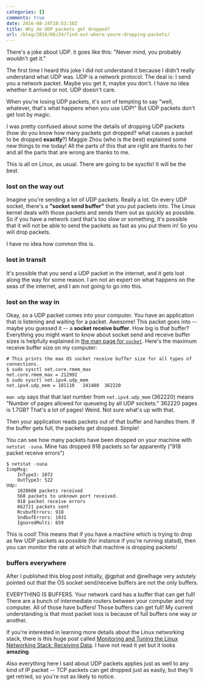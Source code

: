 ```yaml
---
categories: []
comments: true
date: 2016-08-24T18:53:10Z
title: Why do UDP packets get dropped?
url: /blog/2016/08/24/find-out-where-youre-dropping-packets/
---
```


There's a joke about UDP. it goes like this: "Never mind, you probably
wouldn't get it."

The first time I heard this joke I did not understand it because I didn't
really understand what UDP was. UDP is a network protocol. The deal is: I send
you a network packet. Maybe you get it, maybe you don't. I have no idea
whether it arrived or not. UDP doesn't care.

When you're losing UDP packets, it's sort of tempting to say "well, whatever,
that's what happens when you use UDP!" But UDP packets don't get lost by
magic.

I was pretty confused about some the details of dropping UDP packets (how do
you know how many packets got dropped? what causes a packet to be dropped
**exactly**?) Maggie Zhou (who is the best) explained some new things to me
today! All the parts of this that are right are thanks to her and all the
parts that are wrong are thanks to me.

This is all on Linux, as usual. There are going to be sysctls! It will be the
best.

### lost on the way out

Imagine you're sending a lot of UDP packets. Really a lot. On every UDP
socket, there's a **"socket send buffer"** that you put packets into. The Linux
kernel deals with those packets and sends them out as quickly as possible. So
if you have a network card that's too slow or something, it's possible that it
will not be able to send the packets as fast as you put them in! So you will
drop packets.

I have no idea how common this is.

### lost in transit

It's possible that you send a UDP packet in the internet, and it gets lost
along the way for some reason. I am not an expert on what happens on the seas
of the internet, and I am not going to go into this.

### lost on the way in

Okay, so a UDP packet comes into your computer. You have an application that
is listening and waiting for a packet. Awesome! This packet goes into -- maybe
you guessed it -- a **socket receive buffer**. How big is that buffer? Everything you might want to know about socket send and receive buffer sizes is helpfully explained in [the man page for `socket`](http://man7.org/linux/man-pages/man7/socket.7.html). Here's the maximum receive buffer size on my computer:

```
# This prints the max OS socket receive buffer size for all types of connections.
$ sudo sysctl net.core.rmem_max
net.core.rmem_max = 212992
$ sudo sysctl net.ipv4.udp_mem 
net.ipv4.udp_mem = 181110	241480	362220
```

`man udp` says that that last number from `net.ipv4.udp_mem` (362220) means
"Number of pages allowed for queueing by all UDP sockets." 362220 pages is
1.7GB? That's a lot of pages! Weird. Not sure what's up with that.

 Then your application reads packets out of that buffer and handles them. If
the buffer gets full, the packets get dropped. Simple!

You can see how many packets have been dropped on your machine with `netstat
-suna`. Mine has dropped 918 packets so far apparently ("918 packet receive
errors")


```
$ netstat -suna
IcmpMsg:
    InType3: 1072
    OutType3: 522
Udp:
    1828608 packets received
    568 packets to unknown port received.
    918 packet receive errors
    662721 packets sent
    RcvbufErrors: 918
    SndbufErrors: 1031
    IgnoredMulti: 659
```

This is cool! This means that if you have a machine which is trying to drop as
few UDP packets as possible (for instance if you're running statsd), then you
can monitor the rate at which that machine is dropping packets!

### buffers everywhere

After I published this blog post initially, @gphat and @nelhage very astutely
pointed out that the OS socket send/receive buffers are not the only buffers.

EVERYTHING IS BUFFERS. Your network card has a buffer that can get full! There
are a bunch of intermediate routers between your computer and my computer. All
of those have buffers! Those buffers can get full! My current understanding is
that most packet loss is because of full buffers one way or another.

If you're interested in learning more details about the Linux networking stack, there is this huge post called [Monitoring and Tuning the Linux Networking Stack: Receiving Data](http://blog.packagecloud.io/eng/2016/06/22/monitoring-tuning-linux-networking-stack-receiving-data/). I have not read it yet but it looks **amazing**.

Also everything here I said about UDP packets applies just as well to any kind
of IP packet -- TCP packets can get dropped just as easily, but they'll get
retried, so you're not as likely to notice.
